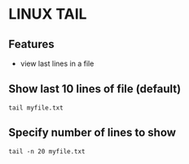 # LINUX TAIL

## Features
- view last lines in a file

## Show last 10 lines of file (default)
`tail myfile.txt`

## Specify number of lines to show
`tail -n 20 myfile.txt`